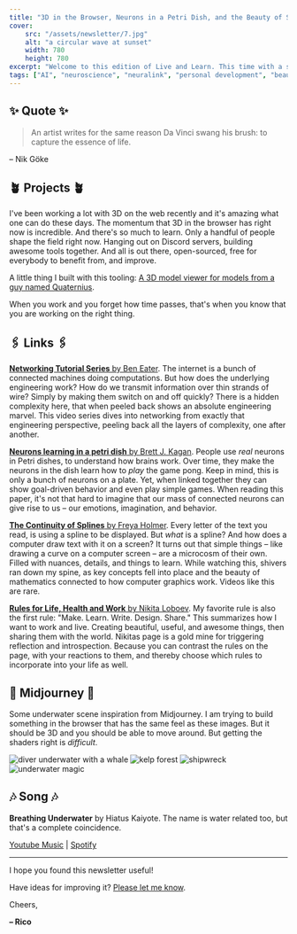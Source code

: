 ```yaml
---
title: "3D in the Browser, Neurons in a Petri Dish, and the Beauty of Splines"
cover:
    src: "/assets/newsletter/7.jpg"
    alt: "a circular wave at sunset"
    width: 780
    height: 780
excerpt: "Welcome to this edition of Live and Learn. This time with a set of rules for life, work, and health, a paper on neurons living in a petri dish, a series of low-level networking tutorials, and more. Enjoy."
tags: ["AI", "neuroscience", "neuralink", "personal development", "beauty"]
---
```


## ✨ Quote ✨

> An artist writes for the same reason Da Vinci swang his brush: to capture the essence of life.

– Nik Göke

## 🪴 Projects 🪴

I've been working a lot with 3D on the web recently and it's amazing what one can do these days. The momentum that 3D in the browser has right now is incredible. And there's so much to learn. Only a handful of people shape the field right now. Hanging out on Discord servers, building awesome tools together. And all is out there, open-sourced, free for everybody to benefit from, and improve.

A little thing I built with this tooling: [A 3D model viewer for models from a guy named Quaternius](https://quaternius.trebeljahr.com/animals_pack).

When you work and you forget how time passes, that's when you know that you are working on the right thing.

## 🖇️ Links 🖇️

[**Networking Tutorial Series** by Ben Eater](https://youtube.com/playlist?list=PLowKtXNTBypH19whXTVoG3oKSuOcw_XeW). The internet is a bunch of connected machines doing computations. But how does the underlying engineering work? How do we transmit information over thin strands of wire? Simply by making them switch on and off quickly? There is a hidden complexity here, that when peeled back shows an absolute engineering marvel. This video series dives into networking from exactly that engineering perspective, peeling back all the layers of complexity, one after another.

[**Neurons learning in a petri dish** by Brett J. Kagan](https://www.cell.com/neuron/fulltext/S0896-6273%2822%2900806-6). People use *real* neurons in Petri dishes, to understand how brains work. Over time, they make the neurons in the dish learn how to *play* the game pong. Keep in mind, this is only a bunch of neurons on a plate. Yet, when linked together they can show goal-driven behavior and even play simple games. When reading this paper, it's not that hard to imagine that our mass of connected neurons can give rise to us – our emotions, imagination, and behavior.

[**The Continuity of Splines** by Freya Holmer](https://www.youtube.com/watch?v=jvPPXbo87ds). Every letter of the text you read, is using a spline to be displayed. But *what* is a spline? And how does a computer draw text with it on a screen? It turns out that simple things – like drawing a curve on a computer screen – are a microcosm of their own. Filled with nuances, details, and things to learn. While watching this, shivers ran down my spine, as key concepts fell into place and the beauty of mathematics connected to how computer graphics work. Videos like this are rare.

[**Rules for Life, Health and Work** by Nikita Loboev](https://wiki.nikiv.dev/focusing/rules). My favorite rule is also the first rule: "Make. Learn. Write. Design. Share." This summarizes how I want to work and live. Creating beautiful, useful, and awesome things, then sharing them with the world. Nikitas page is a gold mine for triggering reflection and introspection. Because you can contrast the rules on the page, with your reactions to them, and thereby choose which rules to incorporate into your life as well.

## 🌌 Midjourney 🌌

Some underwater scene inspiration from Midjourney. I am trying to build something in the browser that has the same feel as these images. But it should be 3D and you should be able to move around. But getting the shaders right is *difficult*. 

![diver underwater with a whale](/assets/midjourney/diving-with-whale.jpg)
![kelp forest](/assets/midjourney/kelp-forest.jpg)
![shipwreck](/assets/midjourney/shipwreck.jpg)
![underwater magic](/assets/midjourney/magical-underwater-scene.jpg)

## 🎶 Song 🎶

**Breathing Underwater** by Hiatus Kaiyote. The name is water related too, but that's a complete coincidence. 

[Youtube Music](https://music.youtube.com/watch?v=ZsZh0azKrEY) | [Spotify](https://open.spotify.com/track/4UOSM66BYQRD4YbOIkcTO8)

---

I hope you found this newsletter useful!

Have ideas for improving it? [Please let me know](https://airtable.com/shro1VeyG4lkNXkx2).

Cheers,

**– Rico**